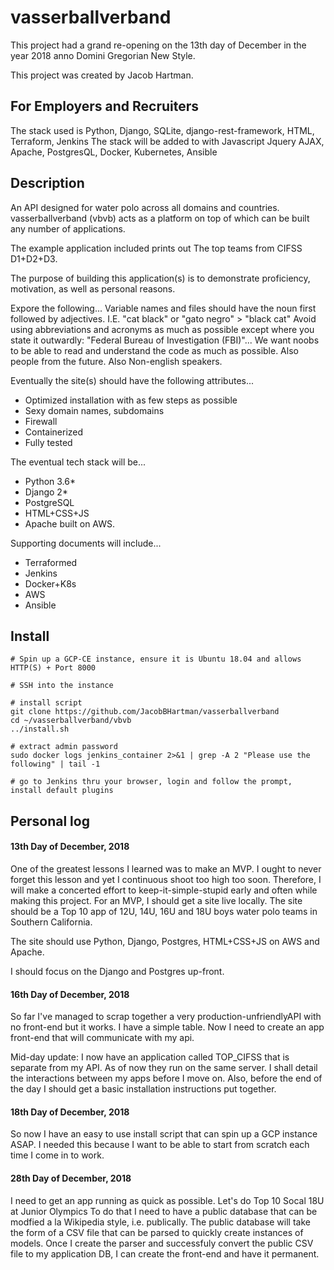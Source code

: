 # vasserballverband

This project had a grand re-opening on the 13th day of December in the year 2018 anno Domini Gregorian New Style.

This project was created by Jacob Hartman.

## For Employers and Recruiters
The stack used is Python, Django, SQLite, django-rest-framework, HTML, Terraform, Jenkins
The stack will be added to with Javascript Jquery AJAX, Apache, PostgresQL, Docker, Kubernetes, Ansible


## Description 

An API designed for water polo across all domains and countries. vasserballverband (vbvb) acts as a platform on top of which can be built any number of applications.

The example application included prints out The top teams from CIFSS D1+D2+D3.

The purpose of building this application(s) is to demonstrate proficiency, motivation, as well as personal reasons.

Expore the following...
  Variable names and files should have the noun first followed by adjectives. I.E. "cat black" or "gato negro" > "black cat"
  Avoid using abbreviations and acronyms as much as possible except where you state it outwardly: "Federal Bureau of Investigation (FBI)"... We want noobs to be able to read and understand the code as much as possible. Also people from the future. Also Non-english speakers.

Eventually the site(s) should have the following attributes...
* Optimized installation with as few steps as possible
* Sexy domain names, subdomains
* Firewall
* Containerized
* Fully tested

The eventual tech stack will be...
* Python 3.6*
* Django 2*
* PostgreSQL
* HTML+CSS+JS
* Apache
built on AWS.

Supporting documents will include...
* Terraformed
* Jenkins
* Docker+K8s
* AWS
* Ansible

## Install
```
# Spin up a GCP-CE instance, ensure it is Ubuntu 18.04 and allows HTTP(S) + Port 8000

# SSH into the instance

# install script
git clone https://github.com/JacobBHartman/vasserballverband
cd ~/vasserballverband/vbvb
../install.sh

# extract admin password
sudo docker logs jenkins_container 2>&1 | grep -A 2 "Please use the following" | tail -1

# go to Jenkins thru your browser, login and follow the prompt, install default plugins
```


## Personal log
#### 13th Day of December, 2018
One of the greatest lessons I learned was to make an MVP. I ought to never forget this lesson and yet I continuous shoot too high too soon. Therefore, I will make a concerted effort to keep-it-simple-stupid early and often while making this project. For an MVP, I should get a site live locally. The site should be a Top 10 app of 12U, 14U, 16U and 18U boys water polo teams in Southern California.

The site should use Python, Django, Postgres, HTML+CSS+JS on AWS and Apache.

I should focus on the Django and Postgres up-front.

#### 16th Day of December, 2018
So far I've managed to scrap together a very production-unfriendlyAPI with no front-end but it works. I have a simple table. Now I need to create an app front-end that will communicate with my api.

Mid-day update: I now have an application called TOP_CIFSS that is separate from my API. As of now they run on the same server. I shall detail the interactions between my apps before I move on. Also, before the end of the day I should get a basic installation instructions put together.

#### 18th Day of December, 2018
So now I have an easy to use install script that can spin up a GCP instance ASAP. I needed this because I want to be able to start from scratch each time I come in to work.

#### 28th Day of December, 2018
I need to get an app running as quick as possible. Let's do Top 10 Socal 18U at Junior Olympics
To do that I need to have a public database that can be modfied a la Wikipedia style, i.e. publically. The public database will take the form of a CSV file that can be parsed to quickly create instances of models.
Once I create the parser and successfuly convert the public CSV file to my application DB, I can create the front-end and have it permanent.

###
